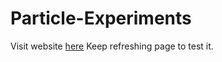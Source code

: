 # Particle-Experiments
Visit website [here](https://koutselakismanos.github.io/Particle-Experiments)
  Keep refreshing page to test it.
